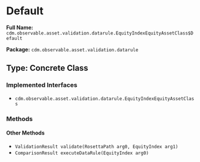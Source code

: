 # Default

**Full Name:** `cdm.observable.asset.validation.datarule.EquityIndexEquityAssetClass$Default`

**Package:** `cdm.observable.asset.validation.datarule`

## Type: Concrete Class

### Implemented Interfaces

- `cdm.observable.asset.validation.datarule.EquityIndexEquityAssetClass`

### Methods

#### Other Methods

- `ValidationResult validate(RosettaPath arg0, EquityIndex arg1)`
- `ComparisonResult executeDataRule(EquityIndex arg0)`

